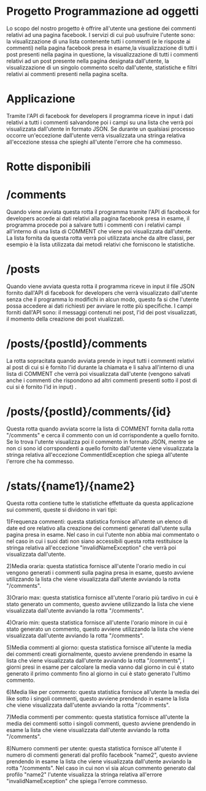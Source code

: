 # Progetto Programmazione ad oggetti

Lo scopo del nostro progetto è offrire all'utente una gestione dei commenti relativi ad una pagina facebook. I servizi di cui può usufruire l'utente sono: la visualizzazione di una lista contenente tutti i commenti (e le risposte ai commenti) nella pagina facebook presa in esame,la visualizzazione di tutti i post presenti nella pagina in questione, la visualizzazione di tutti i commenti relativi ad un post presente nella pagina designata dall'utente, la visualizzazione di un singolo commento scelto dall'utente, statistiche e filtri relativi ai commenti presenti nella pagina scelta.

# Applicazione

Tramite l'API di facebook for developers il programma riceve in input i dati relativi a tutti i commenti salvandone poi i campi su una lista che verrà poi visualizzata dall'utente in formato JSON. Se durante un qualsiasi processo occorre un'eccezione dall'utente verrà visualizzata una stringa relativa all'eccezione stessa che spieghi all'utente l'errore che ha commesso.

# Rotte disponibili

# /comments

Quando viene avviata questa rotta il programma tramite l'API di facebook for developers accede ai dati relativi alla pagina facebook presa in esame, il programma procede poi a salvare tutti i commenti con i relativi campi all'interno di una lista di COMMENT che viene poi visualizzata dall'utente. La lista fornita da questa rotta verrà poi utilizzata anche da altre classi, per esempio è la lista utilizzata dai metodi relativi che forniscono le statistiche.

# /posts

Quando viene avviata questa rotta il programma riceve in input il file JSON fornito dall'API di facebook for developers che verrà visualizzato dall'utente senza che il programma lo modifichi in alcun modo, questo fa si che l'utente possa accedere ai dati richiesti per avviare le rotte più specifiche. I campi forniti dall'API sono: il messaggi contenuti nei post, l'id dei post visualizzati, il momento della creazione dei post viualizzati.

# /posts/{postId}/comments

La rotta sopracitata quando avviata prende in input tutti i commenti relativi al post di cui si è fornito l'id durante la chiamata e li salva all'interno di una lista di COMMENT che verrà poi visualizzata dall'utente (vengono salvati anche i commenti che rispondono ad altri commenti presenti sotto il post di cui si è fornito l'id in input) .

# /posts/{postId}/comments/{id}

Questa rotta quando avviata scorre la lista di COMMENT fornita dalla rotta "/comments" e cerca il commento con un id corrispondente a quello fornito. Se lo trova l'utente visualizza poi il commento in formato JSON, mentre se non ci sono id corrspondenti a quello fornito dall'utente viene visualizzata la stringa relativa all'eccezione CommentIdException che spiega all'utente l'errore che ha commesso.

# /stats/{name1}/{name2}

Questa rotta contiene tutte le statistiche effettuate da questa applicazione sui commenti, queste si dividono in vari tipi:

1)Frequenza commenti: questa statistica fornisce all'utente un elenco di date ed ore relativo alla creazione dei commenti generati dall'utente sulla pagina presa in esame. Nel caso in cui l'utente non abbia mai commentato o nel caso in cui i suoi dati non siano accessibili questa rotta restituisce la stringa relativa all'eccezione "invalidNameException" che verrà poi visualizzata dall'utente.

2)Media oraria: questa statistica fornisce all'utente l'orario medio in cui vengono generati i commenti sulla pagina presa in esame, questo avviene utilizzando la lista che viene visualizzata dall'utente avviando la rotta "/comments".

3)Orario max: questa statistica fornisce all'utente l'orario più tardivo in cui è stato generato un commento, questo avviene utilizzando la lista che viene visualizzata dall'utente avviando la rotta "/comments".

4)Orario min: questa statistica fornisce all'utente l'orario minore in cui è stato generato un commento, questo avviene utilizzando la lista che viene visualizzata dall'utente avviando la rotta "/comments".

5)Media commenti al giorno: questa statistica fornisce all'utente la media dei commenti creati giornalmente, questo avviene prendendo in esame la lista che viene visualizzata dall'utente avviando la rotta "/comments", i giorni presi in esame per calcolare la media vanno dal giorno in cui è stato generato il primo commento fino al giorno in cui è stato generato l'ultimo commento.

6)Media like per commento: questa statistica fornisce all'utente la media dei like sotto i singoli commenti, questo avviene prendendo in esame la lista che viene visualizzata dall'utente avviando la rotta "/comments".

7)Media commenti per commento: questa statistica fornisce all'utente la media dei commenti sotto i singoli commenti, questo avviene prendendo in esame la lista che viene visualizzata dall'utente avviando la rotta "/comments".

8)Numero commenti per utente: questa statistica fornisce all'utente il numero di commenti generati dal profilo facebook "name2", questo avviene prendendo in esame la lista che viene visualizzata dall'utente avviando la rotta "/comments". Nel caso in cui non vi sia alcun commento generato dal profilo "name2" l'utente visualizza la stringa relativa all'errore "invalidNameException" che spiega l'errore commesso.
